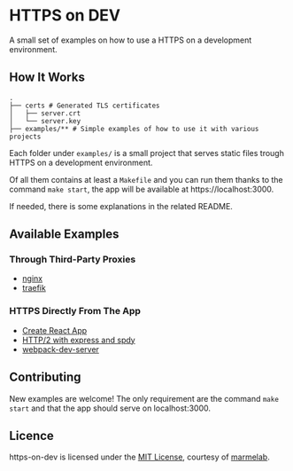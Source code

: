 # HTTPS on DEV

A small set of examples on how to use a HTTPS on a development environment.

## How It Works

```
.
├── certs # Generated TLS certificates
│   ├── server.crt
│   └── server.key
├── examples/** # Simple examples of how to use it with various projects
```

Each folder under `examples/` is a small project that serves static files trough HTTPS on a development environment.

Of all them contains at least a `Makefile` and you can run them thanks to the command `make start`, the app will be available at https://localhost:3000.

If needed, there is some explanations in the related README.

## Available Examples

### Through Third-Party Proxies

- [nginx](./examples/nginx)
- [traefik](./examples/traefik)

### HTTPS Directly From The App

- [Create React App](./examples/create-react-app)
- [HTTP/2 with express and spdy](./examples/express-spdy)
- [webpack-dev-server](./examples/webpack-dev/server)

## Contributing

New examples are welcome! The only requirement are the command `make start` and that the app should serve on localhost:3000.

## Licence

https-on-dev is licensed under the [MIT License](./LICENSE.md), courtesy of [marmelab](http://marmelab.com).

